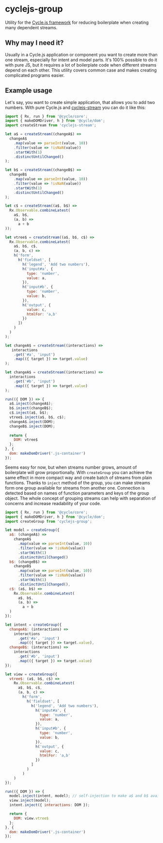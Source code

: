 # cyclejs-group
Utility for the [Cycle.js framework](https://github.com/staltz/cycle) for reducing
boilerplate when creating many dependent streams.

## Why may I need it?
Usually in a Cycle.js application or component you want to create more than one stream,
especially for intent and model parts. It's 100% possible to do it with pure JS,
but it requires a lot of boilerplate code when different streams depend on each other.
This utility covers common case and makes creating complicated programs easier.

## Example usage

Let's say, you want to create simple application, that allows you to add two numbers.
With pure Cycle.js and [cyclejs-stream](https://github.com/erykpiast/cyclejs-stream) you can do it like this:

```javascript
import { Rx, run } from '@cycle/core';
import { makeDOMDriver, h } from '@cycle/dom';
import createStream from 'cyclejs-stream';

let a$ = createStream((changeA$) =>
  changeA$
    .map(value => parseInt(value, 10))
    .filter(value => !isNaN(value))
    .startWith(1)
    .distinctUntilChanged()
);

let b$ = createStream((changeB$) =>
  changeB$
    .map(value => parseInt(value, 10))
    .filter(value => !isNaN(value))
    .startWith(1)
    .distinctUntilChanged()
);

let c$ = createStream((a$, b$) =>
  Rx.Observable.combineLatest(
    a$, b$,
    (a, b) =>
      a + b
));

let vtree$ = createStream((a$, b$, c$) =>
  Rx.Observable.combineLatest(
    a$, b$, c$,
    (a, b, c) =>
    h('form',
      h('fieldset', [
        h('legend', 'Add two numbers'),
        h('input#a', {
          type: 'number',
          value: a,
        }),
        h('input#b', {
          type: 'number',
          value: b,
        }),
        h('output', {
          value: c,
          htmlFor: 'a,b'
        })
      ])
    )
  )
);

let changeA$ = createStream((interactions) =>
   interactions
    .get('#a', 'input')
    .map(({ target }) => target.value)
);

let changeA$ = createStream((interactions) =>
  interactions
    .get('#b', 'input')
    .map(({ target }) => target.value)
);

run(({ DOM }) => {
  a$.inject(changeA$);
  b$.inject(changeB$);
  c$.inject(a$, b$);
  vtree$.inject(a$, b$, c$);
  changeA$.inject(DOM);
  changeB$.inject(DOM);
  
  return {
    DOM: vtree$
  };
}, {
  dom: makeDomDriver('.js-container')
});

```

Seems easy for now, but when streams number grows, amount of boilerplate will grow proportionally.
With `createGroup` you can achieve the same effect in more compact way and create batch of streams from plain functions.
Thanks to `inject` method of the group, you can make streams form one group available for streams from another one.
Connection is detected based on names of function parameters and keys of the group object. The whole concept of grouping
streams can help with separation of concerns and increase readability of your code.

```javascript
import { Rx, run } from '@cycle/core';
import { makeDOMDriver, h } from '@cycle/dom';
import createGroup from 'cyclejs-group';

let model = createGroup({
  a$: (changeA$) =>
    changeA$
      .map(value => parseInt(value, 10))
      .filter(value => !isNaN(value))
      .startWith(1)
      .distinctUntilChanged()
  b$: (changeB$) =>
    changeB$
      .map(value => parseInt(value, 10))
      .filter(value => !isNaN(value))
      .startWith(1)
      .distinctUntilChanged(),
  c$: (a$, b$) =>
    Rx.Observable.combineLatest(
      a$, b$,
      (a, b) =>
        a + b
  )
});

let intent = createGroup({
  changeA$: (interactions) =>
    interactions
      .get('#a', 'input')
      .map(({ target }) => target.value),
  changeB$: (interactions) =>
    interactions
      .get('#b', 'input')
      .map(({ target }) => target.value)
});

let view = createGroup({
  vtree$: (a$, b$, c$) =>
    Rx.Observable.combineLatest(
      a$, b$, c$,
      (a, b, c) =>
        h('form',
          h('fieldset', [
            h('legend', 'Add two numbers'),
              h('input#a', {
                type: 'number',
                value: a,
              }),
              h('input#b', {
                type: 'number',
                value: b,
              }),
              h('output', {
                value: c,
                htmlFor: 'a,b'
              })
            ]
          )
        )
    )
});

run(({ DOM }) => {
  model.inject(intent, model); // self-injection to make a$ and b$ available for c$
  view.inject(model);
  intent.inject({ interactions: DOM });

  return {
    DOM: view.vtree$
  };
}, {
  dom: makeDomDriver('.js-container')
});
```
